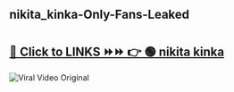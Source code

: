
 ## nikita_kinka-Only-Fans-Leaked

# <h2><a href="https://clipsfans.com/nikita_kinka&ref=git">🔗 Click to LINKS ⏩⏩ 👉 🟢 nikita kinka </a></h2>

<a href="https://clipsfans.com/nikita_kinka&ref=git" rel="nofollow" data-target="animated-image.originalLink"><img src="https://i.ibb.co.com/xMMVF88/686577567.gif" alt="Viral Video Original" style="max-width: 100%; display: inline-block;" data-target="animated-image.originalImage"></a>
